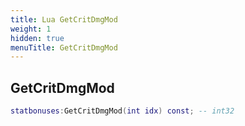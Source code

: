 ```yaml
---
title: Lua GetCritDmgMod
weight: 1
hidden: true
menuTitle: GetCritDmgMod
---
```

## GetCritDmgMod
```lua
statbonuses:GetCritDmgMod(int idx) const; -- int32
```